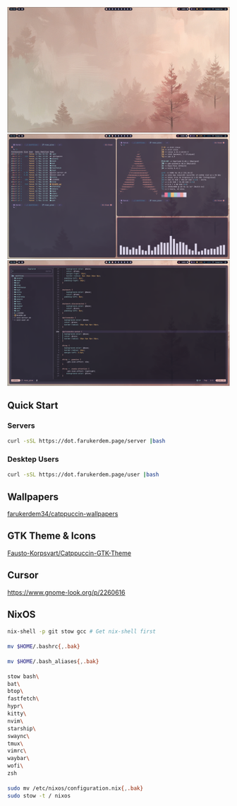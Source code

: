 
![desktop](./assets/desktop.png)
![desktop2](./assets/desktop2.png)
![nvim](./assets/nvim.png)

## Quick Start

### Servers

```bash
curl -sSL https://dot.farukerdem.page/server |bash
```

### Desktep Users

```bash
curl -sSL https://dot.farukerdem.page/user |bash
```

## Wallpapers

[farukerdem34/catppuccin-wallpapers](https://github.com/farukerdem34/catppuccin-wallpapers)

## GTK Theme & Icons

[Fausto-Korpsvart/Catppuccin-GTK-Theme](https://github.com/Fausto-Korpsvart/Catppuccin-GTK-Theme.git)

## Cursor

<https://www.gnome-look.org/p/2260616>

## NixOS

```bash
nix-shell -p git stow gcc # Get nix-shell first

mv $HOME/.bashrc{,.bak}

mv $HOME/.bash_aliases{,.bak}

stow bash\
bat\
btop\
fastfetch\
hypr\
kitty\
nvim\
starship\
swaync\
tmux\
vimrc\
waybar\
wofi\
zsh

sudo mv /etc/nixos/configuration.nix{,.bak}
sudo stow -t / nixos
```
